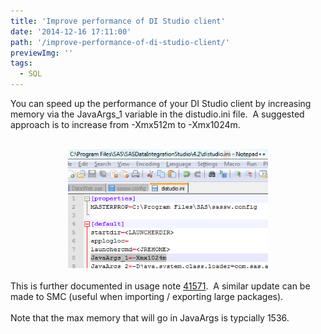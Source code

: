 ```yaml
---
title: 'Improve performance of DI Studio client'
date: '2014-12-16 17:11:00'
path: '/improve-performance-of-di-studio-client/'
previewImg: ''
tags:
  - SQL
---
```


You can speed up the performance of your DI Studio client by increasing memory via the JavaArgs_1 variable in the distudio.ini file. &nbsp;A suggested approach is to increase from -Xmx512m to -Xmx1024m.<br /><br />

<div style="clear: both; text-align: center;">
  <a href="../images/DI_MemSize.PNG" style="margin-left: 1em; margin-right: 1em;">
    <img border="0" height="190" src="../images/DI_MemSize.PNG" width="320" />
  </a>
</div>
<div style="clear: both; text-align: center;"><br /></div>
<div style="clear: both; text-align: left;">
  This is further documented in usage note <a href="http://support.sas.com/kb/41/571.html">41571</a>. &nbsp;A similar update can be made to SMC (useful when importing / exporting large packages).
</div>
<br />
Note that the max memory that will go in JavaArgs is typcially 1536.
